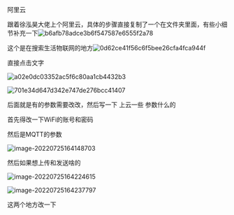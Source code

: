 阿里云

跟着徐泓昊大佬上个阿里云，具体的步骤直接复制了一个在文件夹里面，有些小细节补充一下![b6afb78adce3b6f547587e6555f2a78](D:\RT-Thread_summer_holiday_happiness\笔记\07-25\picture\b6afb78adce3b6f547587e6555f2a78.jpg)

这个是在搜索生活物联网的地方![0d62ce41f56c6f5bee26cfa4fca944f](D:\RT-Thread_summer_holiday_happiness\笔记\07-25\picture\0d62ce41f56c6f5bee26cfa4fca944f.jpg)

直接点击文字

![a02e0dc03352ac5f6c80aa1cb4432b3](D:\RT-Thread_summer_holiday_happiness\笔记\07-25\picture\a02e0dc03352ac5f6c80aa1cb4432b3.png)

![701e34d647d342e747de276bcc41407](D:\RT-Thread_summer_holiday_happiness\笔记\07-25\picture\701e34d647d342e747de276bcc41407.jpg)



后面就是有的参数需要改改，然后写一下 上云一些 参数什么的

首先得改一下WiFi的账号和密码

然后是MQTT的参数

![image-20220725164148703](D:\RT-Thread_summer_holiday_happiness\笔记\07-25\picture\image-20220725164148703.png)

然后如果想上传和发送啥的

![image-20220725164224615](D:\RT-Thread_summer_holiday_happiness\笔记\07-25\picture\image-20220725164224615.png)

![image-20220725164237797](D:\RT-Thread_summer_holiday_happiness\笔记\07-25\picture\image-20220725164237797.png)

这两个地方改一下



